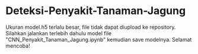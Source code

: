 # Deteksi-Penyakit-Tanaman-Jagung
Ukuran model.h5 terlalu besar, file tidak dapat diupload ke repository.
Silahkan jalankan terlebih dahulu model file "CNN_Penyakit_Tanaman_Jagung.ipynb" kemudian save modelnya.
Selamat mencoba!
